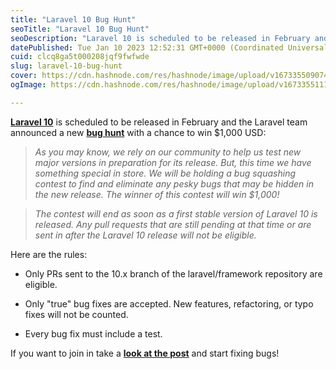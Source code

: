 ```yaml
---
title: "Laravel 10 Bug Hunt"
seoTitle: "Laravel 10 Bug Hunt"
seoDescription: "Laravel 10 is scheduled to be released in February and the Laravel team announced a new bug hunt with a chance to win $1,000 USD:"
datePublished: Tue Jan 10 2023 12:52:31 GMT+0000 (Coordinated Universal Time)
cuid: clcq8ga5t000208jqf9fwfwde
slug: laravel-10-bug-hunt
cover: https://cdn.hashnode.com/res/hashnode/image/upload/v1673355090743/7588672e-d0d9-41fa-a31e-e8f401ecae9f.jpeg
ogImage: https://cdn.hashnode.com/res/hashnode/image/upload/v1673355111821/84967475-2576-4c87-b01c-2dbd61be9dfa.jpeg

---
```


[**Laravel 10**](https://laravel-news.com/laravel-10) is scheduled to be released in February and the Laravel team announced a new [**bug hunt**](https://blog.laravel.com/laravel-v10-bug-hunt) with a chance to win $1,000 USD:

> *As you may know, we rely on our community to help us test new major versions in preparation for its release. But, this time we have something special in store. We will be holding a bug squashing contest to find and eliminate any pesky bugs that may be hidden in the new release. The winner of this contest will win $1,000!*

> *The contest will end as soon as a first stable version of Laravel 10 is released. Any pull requests that are still pending at that time or are sent in after the Laravel 10 release will not be eligible.*

Here are the rules:

* Only PRs sent to the 10.x branch of the laravel/framework repository are eligible.
    
* Only "true" bug fixes are accepted. New features, refactoring, or typo fixes will not be counted.
    
* Every bug fix must include a test.
    

If you want to join in take a [**look at the post**](https://blog.laravel.com/laravel-v10-bug-hunt) and start fixing bugs!